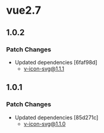 # vue2.7

## 1.0.2

### Patch Changes

- Updated dependencies [6faf98d]
  - v-icon-svg@1.1.1

## 1.0.1

### Patch Changes

- Updated dependencies [85d271c]
  - v-icon-svg@1.1.0
